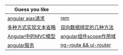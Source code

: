 | Guess you like | |
| --------- | --------- |
|[angular ajax请求](https://github.com/Narutocc/angular/issues/1)|[rem](https://github.com/Narutocc/angular/issues/2)|
|[多种方式实现文本省略](https://github.com/Narutocc/angular/issues/3)|[双向数据绑定的几种方法](https://github.com/Narutocc/angular/issues/4)|
|[Angular中的MVC模型](https://github.com/Narutocc/angular/issues/5)|[angular组件scope作用域](https://github.com/Narutocc/angular/issues/6)|
|[angular服务](https://github.com/Narutocc/angular/issues/7)|[ng-route && ui-router](https://github.com/Narutocc/angular/issues/8)|

